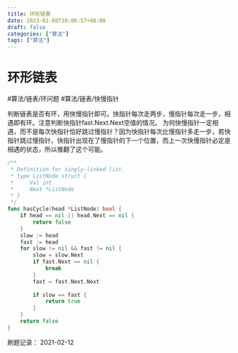 ```yaml
---
title: 环形链表
date: 2023-01-08T18:06:57+08:00
draft: false
categories: ["算法"]
tags: ["算法"]
---
```


# 环形链表
#算法/链表/环问题
#算法/链表/快慢指针

判断链表是否有环，用快慢指针即可。快指针每次走两步，慢指针每次走一步，相遇即有环。注意判断快指针fast.Next.Next空值的情况。
为何快慢指针一定相遇，而不是每次快指针恰好跳过慢指针？因为快指针每次比慢指针多走一步，若快指针跳过慢指针，快指针出现在了慢指针的下一个位置，而上一次快慢指针必定是相遇的状态，所以推翻了这个可能。

```go
/**
 * Definition for singly-linked list.
 * type ListNode struct {
 *     Val int
 *     Next *ListNode
 * }
 */
func hasCycle(head *ListNode) bool { 
    if head == nil || head.Next == nil {
        return false
    }
    slow := head
    fast := head
    for slow != nil && fast != nil {
        slow = slow.Next
        if fast.Next == nil {
            break
        }
        fast = fast.Next.Next
        
        if slow == fast {
            return true
        }
    }
    return false
}
```

刷题记录：
2021-02-12